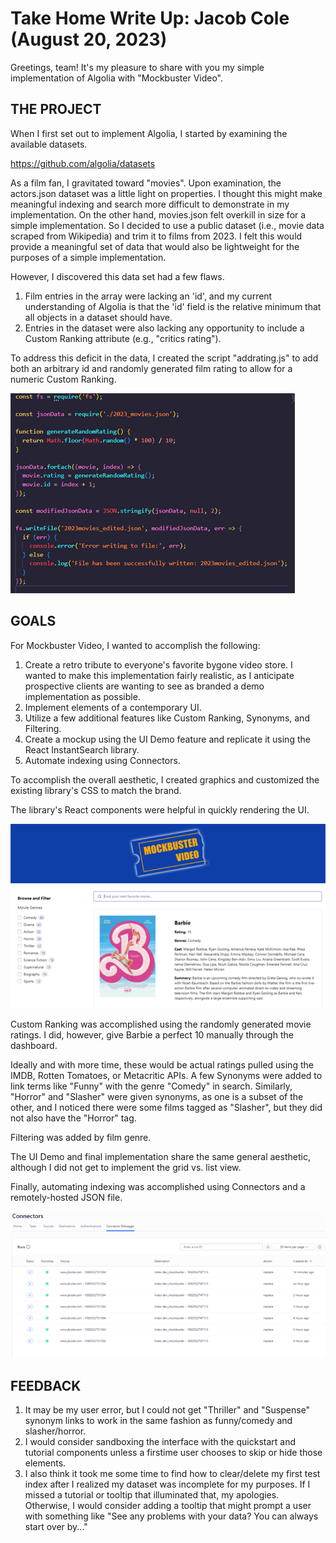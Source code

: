 # Take Home Write Up: Jacob Cole (August 20, 2023)

Greetings, team! It's my pleasure to share with you my simple implementation of Algolia with "Mockbuster Video".

## THE PROJECT

When I first set out to implement Algolia, I started by examining the available datasets.

<https://github.com/algolia/datasets>

As a film fan, I gravitated toward "movies". Upon examination, the actors.json dataset was a little light on properties. I thought this might make meaningful indexing and search more difficult to demonstrate in my implementation. On the other hand, movies.json felt overkill in size for a simple implementation. So I decided to use a public dataset (i.e., movie data scraped from Wikipedia) and trim it to films from 2023. I felt this would provide a meaningful set of data that would also be lightweight for the purposes of a simple implementation.

However, I discovered this data set had a few flaws.

1. Film entries in the array were lacking an 'id', and my current understanding of Algolia is that the 'id' field is the relative minimum that all objects in a dataset should have.
2. Entries in the dataset were also lacking any opportunity to include a Custom Ranking attribute (e.g., "critics rating").

To address this deficit in the data, I created the script "addrating.js" to add both an arbitrary id and randomly generated film rating to allow for a numeric Custom Ranking.

![addrating.js](./writeup/addrating.png)

## GOALS

For Mockbuster Video, I wanted to accomplish the following:

1. Create a retro tribute to everyone's favorite bygone video store. I wanted to make this implementation fairly realistic, as I anticipate prospective clients are wanting to see as branded a demo implementation as possible.
2. Implement elements of a contemporary UI.
3. Utilize a few additional features like Custom Ranking, Synonyms, and Filtering.
4. Create a mockup using the UI Demo feature and replicate it using the React InstantSearch library.
5. Automate indexing using Connectors.

To accomplish the overall aesthetic, I created graphics and customized the existing library's CSS to match the brand.

The library's React components were helpful in quickly rendering the UI.

![UI](./writeup/ui.png)

Custom Ranking was accomplished using the randomly generated movie ratings. I did, however, give Barbie a perfect 10 manually through the dashboard.

Ideally and with more time, these would be actual ratings pulled using the IMDB, Rotten Tomatoes, or Metacritic APIs. A few Synonyms were added to link terms like "Funny" with the genre "Comedy" in search. Similarly, "Horror" and "Slasher" were given synonyms, as one is a subset of the other, and I noticed there were some films tagged as "Slasher", but they did not also have the "Horror" tag.

Filtering was added by film genre.

The UI Demo and final implementation share the same general aesthetic, although I did not get to implement the grid vs. list view.

Finally, automating indexing was accomplished using Connectors and a remotely-hosted JSON file.

![Connector](./writeup/connector.png)

## FEEDBACK

1. It may be my user error, but I could not get "Thriller" and "Suspense" synonym links to work in the same fashion as funny/comedy and slasher/horror.
2. I would consider sandboxing the interface with the quickstart and tutorial components unless a firstime user chooses to skip or hide those elements.
3. I also think it took me some time to find how to clear/delete my first test index after I realized my dataset was incomplete for my purposes. If I missed a tutorial or tooltip that illuminated that, my apologies. Otherwise, I would consider adding a tooltip that might prompt a user with something like "See any problems with your data? You can always start over by..."
